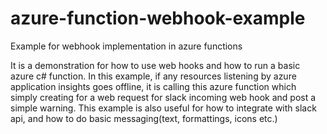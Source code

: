 # azure-function-webhook-example
Example for webhook implementation in azure functions

It is a demonstration for how to use web hooks and how to run a basic azure c# function. In this example, if any resources listening by azure application insights goes offline, it is calling this azure function which simply creating for a web request for slack incoming web hook and post a simple warning.
This example is also useful for how to integrate with slack api, and how to do basic messaging(text, formattings, icons etc.)